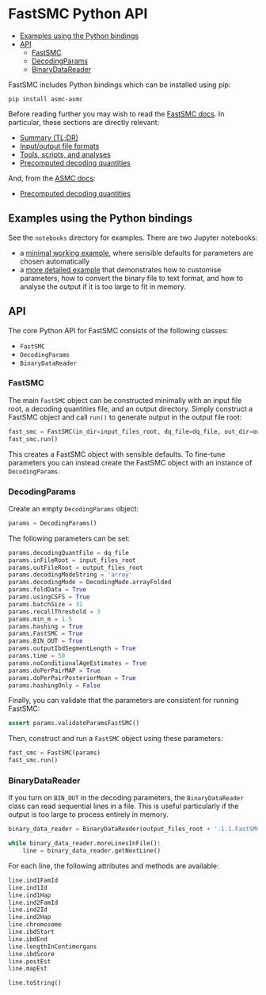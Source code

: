 # FastSMC Python API

- [Examples using the Python bindings](#examples-using-the-python-bindings)
- [API](#api)
  - [FastSMC](#fastsmc)
  - [DecodingParams](#decodingparams)
  - [BinaryDataReader](#binarydatareader)

FastSMC includes Python bindings which can be installed using pip:

```
pip install asmc-asmc
```

Before reading further you may wish to read the [FastSMC docs](./fastsmc.md).
In particular, these sections are directly relevant:
- [Summary (TL;DR)](./fastsmc.md#input-file-formats)
- [Input/output file formats](./fastsmc.md#output-format)
- [Tools, scripts, and analyses](./fastsmc.md#binary-output)
- [Precomputed decoding quantities](./fastsmc.md#relationship-to-asmc)

And, from the [ASMC docs](./asmc.md):
- [Precomputed decoding quantities](./asmc.md#precomputed-decoding-quantities)

## Examples using the Python bindings

See the `notebooks` directory for examples.
There are two Jupyter notebooks:
- a [minimal working example](../notebooks/fastsmc-minimal.ipynb), where sensible defaults for parameters are chosen automatically
- a [more detailed example](../notebooks/fastsmc.ipynb) that demonstrates how to customise parameters, how to convert the binary file to text format, and how to analyse the output if it is too large to fit in memory.

## API

The core Python API for FastSMC consists of the following classes:
- `FastSMC`
- `DecodingParams`
- `BinaryDataReader`

### FastSMC

The main `FastSMC` object can be constructed minimally with an input file root, a decoding quantities file, and an output directory.
Simply construct a FastSMC object and call `run()` to generate output in the output file root:

```python
fast_smc = FastSMC(in_dir=input_files_root, dq_file=dq_file, out_dir=output_files_root)
fast_smc.run()
```

This creates a FastSMC object with sensible defaults.
To fine-tune parameters you can instead create the FastSMC object with an instance of `DecodingParams`.

### DecodingParams

Create an empty `DecodingParams` object:

```python
params = DecodingParams()
```

The following parameters can be set:

```python
params.decodingQuantFile = dq_file
params.inFileRoot = input_files_root
params.outFileRoot = output_files_root
params.decodingModeString = 'array'
params.decodingMode = DecodingMode.arrayFolded
params.foldData = True
params.usingCSFS = True
params.batchSize = 32
params.recallThreshold = 3
params.min_m = 1.5
params.hashing = True
params.FastSMC = True
params.BIN_OUT = True
params.outputIbdSegmentLength = True
params.time = 50
params.noConditionalAgeEstimates = True
params.doPerPairMAP = True
params.doPerPairPosteriorMean = True
params.hashingOnly = False
```

Finally, you can validate that the parameters are consistent for running FastSMC:

```python
assert params.validateParamsFastSMC()
```

Then, construct and run a `FastSMC` object using these parameters:

```python
fast_smc = FastSMC(params)
fast_smc.run()
```

### BinaryDataReader

If you turn on `BIN_OUT` in the decoding parameters, the `BinaryDataReader` class can read sequential lines in a file.
This is useful particularly if the output is too large to process entirely in memory.

```python
binary_data_reader = BinaryDataReader(output_files_root + '.1.1.FastSMC.bibd.gz')

while binary_data_reader.moreLinesInFile():
    line = binary_data_reader.getNextLine()
```

For each line, the following attributes and methods are available:

```python
line.ind1FamId
line.ind1Id
line.ind1Hap
line.ind2FamId
line.ind2Id
line.ind2Hap
line.chromosome
line.ibdStart
line.ibdEnd
line.lengthInCentimorgans
line.ibdScore
line.postEst
line.mapEst

line.toString()
```

